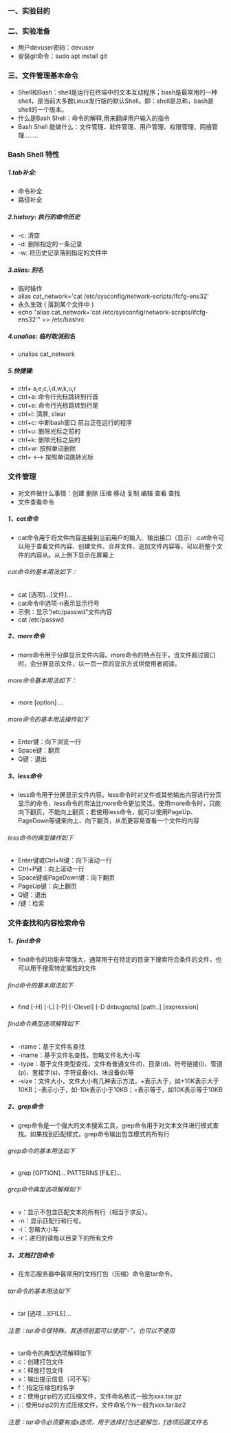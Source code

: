 ### 一、实验目的


### 二、实验准备
* 用户devuser密码：devuser
* 安装git命令：sudo apt install git
### 三、文件管理基本命令
* Shell和Bash：shell是运行在终端中的文本互动程序；bash是最常用的一种shell，是当前大多数Linux发行版的默认Shell。即：shell是总称，bash是shell的一个版本。
* 什么是Bash Shell：命令的解释,用来翻译用户输入的指令
* Bash Shell 能做什么：文件管理、软件管理、用户管理、权限管理、网络管理........
### Bash Shell 特性
##### 1.tab补全:
* 命令补全
* 路径补全
##### 2.history: 执行的命令历史
* -c:   清空
* -d:   删除指定的一条记录
* -w:   将历史记录落到指定的文件中
##### 3.alias: 别名
* 临时操作
* alias cat_network='cat /etc/sysconfig/network-scripts/ifcfg-ens32'
* 永久生效  ( 落到某个文件中 )
* echo "alias cat_network='cat /etc/sysconfig/network-scripts/ifcfg-ens32'" >> /etc/bashrc
##### 4.unalias: 临时取消别名
* unalias cat_network
##### 5.快捷键:
* ctrl+ a,e,c,l,d,w,k,u,r
* ctrl+a:  命令行光标跳转到行首
* ctrl+e:  命令行光标跳转到行尾
* ctrl+l:  清屏, clear
* ctrl+c:  中断bash窗口 前台正在运行的程序
* ctrl+u:  删除光标之前的
* ctrl+k:	 删除光标之后的
* ctrl+w:  按照单词删除
* ctrl+ <--> 按照单词跳转光标
### 文件管理
* 对文件做什么事情：创建 删除 压缩 移动 复制 编辑 查看 查找
* 文件查看命令
##### 1、cat命令
* cat命令用于将文件内容连接到当前用户的输入、输出接口（显示）.cat命令可以用于查看文件内容、创建文件、合并文件、追加文件内容等，可以将整个文件的内容从。从上倒下显示在屏幕上
###### cat命令的基本用法如下：
* cat [选项]...[文件]...
* cat命令中选项-n表示显示行号
* 示例：显示“/etc/passwd”文件内容
* cat /etc/passwd
##### 2、more命令
* more命令用于分屏显示文件内容。more命令的特点在于，当文件超过窗口时，会分屏显示文件，以一页一页的显示方式供使用者阅读。
###### more命令基本用法如下：
* more [option] <file>...
###### more命令的基本用法操作如下
* Enter键：向下浏览一行
* Space键：翻页
* Q键：退出
##### 3、less命令
* less命令用于分屏显示文件内容。less命令时对文件或其他输出内容进行分页显示的命令，less命令的用法比more命令更加灵活。使用more命令时，只能向下翻页，不能向上翻页；若使用less命令，就可以使用PageUp、PageDown等键来向上、向下翻页，从而更容易查看一个文件的内容
###### less命令的典型操作如下
* Enter键或Ctrl+N键：向下滚动一行
* Ctrl+P键：向上滚动一行
* Space键或PageDown键：向下翻页
* PageUp键：向上翻页
* Q键：退出
* /键：检索
### 文件查找和内容检索命令
##### 1、find命令
* find命令的功能非常强大，通常用于在特定的目录下搜索符合条件的文件，也可以用于搜索特定属性的文件
###### find命令的基本用法如下
* find [-H] [-L] [-P] [-Olevel] [-D debugopts] [path..] [expression]
###### find命令典型选项解释如下
* -name：基于文件名查找
* -iname：基于文件名查找，忽略文件名大小写
* -type：基于文件类型查找，文件有普通文件(f)、目录(d)、符号链接(i)、管道(p)、套接字(s)、字符设备(c)、块设备(b)等
* -size：文件大小，文件大小有几种表示方法，+表示大于，如+10K表示大于10KB；-表示小于，如-10k表示小于10KB；=表示等于，如10K表示等于10KB
##### 2、grep命令
* grep命令是一个强大的文本搜索工具，grep命令用于对文本文件进行模式查找。如果找到匹配模式，grep命令输出包含模式的所有行
###### grep命令的基本用法如下
* grep [OPTION]... PATTERNS [FILE]...
###### grep命令典型选项解释如下
* v：显示不包含匹配文本的所有行（相当于求反）。
* -n：显示匹配行和行号。
* -i：忽略大小写
* -r：递归的读每以目录下的所有文件
##### 3、文档打包命令
* 在龙芯服务器中最常用的文档打包（压缩）命令是tar命令。
###### tar命令的基本用法如下
* tar [选项...][FILE]...
###### 注意：tar命令很特殊，其选项前面可以使用“-”，也可以不使用
* tar命令的典型选项解释如下
* c：创建打包文件
* x：释放打包文件
* v：输出提示信息（可不写）
* f：指定压缩包的名字
* z：使用gzip的方式压缩文件，文件命名格式一般为xxx.tar.gz
* j：使用bzip2的方式压缩文件，文件命名个hi一般为xxx.tar.bz2
###### 注意：tar命令必须要有或x选项，用于选择打包还是解包，f选项后跟文件名


